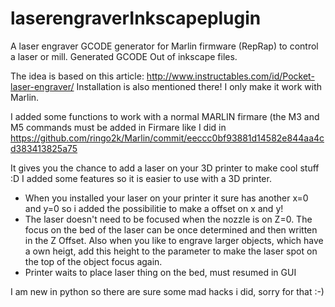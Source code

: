 # laserengraverInkscapeplugin
A laser engraver GCODE generator for Marlin firmware (RepRap) to control a laser or mill. Generated GCODE Out of inkscape files. 

The idea is based on this article: http://www.instructables.com/id/Pocket-laser-engraver/
Installation is also mentioned there! I only make it work with Marlin.


I added some functions to work with a normal MARLIN firmare (the M3 and M5 commands must be added in Firmare like I did in
https://github.com/ringo2k/Marlin/commit/eeccc0bf93881d14582e844aa4cd383413825a75


It gives you the chance to add a laser on your 3D printer to make cool stuff :D
I added some features so it is easier to use with a 3D printer. 

* When you installed your laser on your printer it sure has another x=0 and y=0 so i added the possibilitie to make a
  offset on x and y!
* The laser doesn't need to be focused when the nozzle is on Z=0. The focus on the bed of the laser can be once determined
  and then written in the Z Offset. Also when you like to engrave larger objects, which have a own heigt, add this height
  to the parameter to make the laser spot on the top of the object focus again. 
* Printer waits to place laser thing on the bed, must resumed in GUI



I am new in python so there are sure some mad hacks i did, sorry for that :-)

